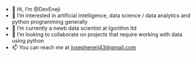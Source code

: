 - 👋 Hi, I’m @DevEneji
- 👀 I’m interested in artificial intelligence, data science / data analytics and python programming generally
- 🌱 I’m currently a newb data scientist at Igorithm ltd
- 💞️ I’m looking to collaborate on projects that require working with data using python
- 📫 You can reach me at josepheneji43@gmail.com

<!---
DevEneji/DevEneji is a ✨ special ✨ repository because its `README.md` (this file) appears on your GitHub profile.
You can click the Preview link to take a look at your changes.
--->
